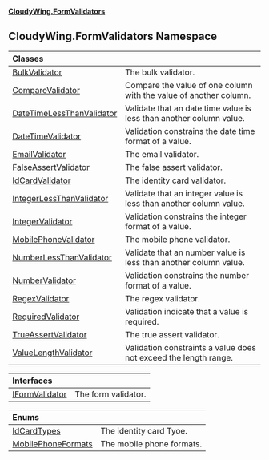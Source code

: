 #### [CloudyWing.FormValidators](index.md 'index')

## CloudyWing.FormValidators Namespace

| Classes | |
| :--- | :--- |
| [BulkValidator](CloudyWing.FormValidators.BulkValidator.md 'CloudyWing.FormValidators.BulkValidator') | The bulk validator. |
| [CompareValidator](CloudyWing.FormValidators.CompareValidator.md 'CloudyWing.FormValidators.CompareValidator') | Compare the value of one column with the value of another column. |
| [DateTimeLessThanValidator](CloudyWing.FormValidators.DateTimeLessThanValidator.md 'CloudyWing.FormValidators.DateTimeLessThanValidator') | Validate that an date time value is less than another column value. |
| [DateTimeValidator](CloudyWing.FormValidators.DateTimeValidator.md 'CloudyWing.FormValidators.DateTimeValidator') | Validation constrains the date time format of a value. |
| [EmailValidator](CloudyWing.FormValidators.EmailValidator.md 'CloudyWing.FormValidators.EmailValidator') | The email validator. |
| [FalseAssertValidator](CloudyWing.FormValidators.FalseAssertValidator.md 'CloudyWing.FormValidators.FalseAssertValidator') | The false assert validator. |
| [IdCardValidator](CloudyWing.FormValidators.IdCardValidator.md 'CloudyWing.FormValidators.IdCardValidator') | The identity card validator. |
| [IntegerLessThanValidator](CloudyWing.FormValidators.IntegerLessThanValidator.md 'CloudyWing.FormValidators.IntegerLessThanValidator') | Validate that an integer value is less than another column value. |
| [IntegerValidator](CloudyWing.FormValidators.IntegerValidator.md 'CloudyWing.FormValidators.IntegerValidator') | Validation constrains the integer format of a value. |
| [MobilePhoneValidator](CloudyWing.FormValidators.MobilePhoneValidator.md 'CloudyWing.FormValidators.MobilePhoneValidator') | The mobile phone validator. |
| [NumberLessThanValidator](CloudyWing.FormValidators.NumberLessThanValidator.md 'CloudyWing.FormValidators.NumberLessThanValidator') | Validate that an number value is less than another column value. |
| [NumberValidator](CloudyWing.FormValidators.NumberValidator.md 'CloudyWing.FormValidators.NumberValidator') | Validation constrains the number format of a value. |
| [RegexValidator](CloudyWing.FormValidators.RegexValidator.md 'CloudyWing.FormValidators.RegexValidator') | The regex validator. |
| [RequiredValidator](CloudyWing.FormValidators.RequiredValidator.md 'CloudyWing.FormValidators.RequiredValidator') | Validation indicate that a value is required. |
| [TrueAssertValidator](CloudyWing.FormValidators.TrueAssertValidator.md 'CloudyWing.FormValidators.TrueAssertValidator') | The true assert validator. |
| [ValueLengthValidator](CloudyWing.FormValidators.ValueLengthValidator.md 'CloudyWing.FormValidators.ValueLengthValidator') | Validation constraints a value does not exceed the length range. |

| Interfaces | |
| :--- | :--- |
| [IFormValidator](CloudyWing.FormValidators.IFormValidator.md 'CloudyWing.FormValidators.IFormValidator') | The form validator. |

| Enums | |
| :--- | :--- |
| [IdCardTypes](CloudyWing.FormValidators.IdCardTypes.md 'CloudyWing.FormValidators.IdCardTypes') | The identity card Tyoe. |
| [MobilePhoneFormats](CloudyWing.FormValidators.MobilePhoneFormats.md 'CloudyWing.FormValidators.MobilePhoneFormats') | The mobile phone formats. |
